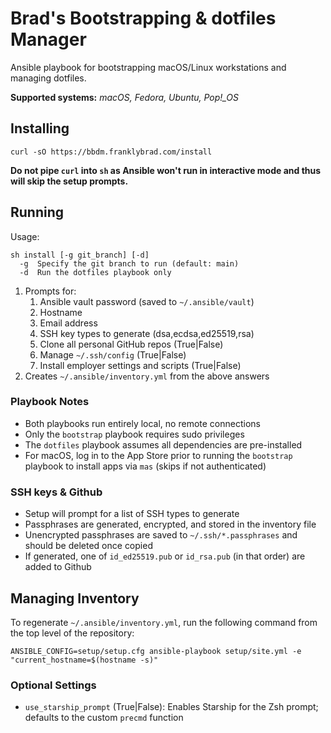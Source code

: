 # Brad's Bootstrapping & dotfiles Manager

Ansible playbook for bootstrapping macOS/Linux workstations and managing dotfiles.

**Supported systems:** *macOS, Fedora, Ubuntu, Pop!_OS*

## Installing

```shell
curl -sO https://bbdm.franklybrad.com/install
```

**Do not pipe `curl` into `sh` as Ansible won't run in interactive mode and thus will skip the setup prompts.**

## Running

Usage:

```text
sh install [-g git_branch] [-d]
  -g  Specify the git branch to run (default: main)
  -d  Run the dotfiles playbook only
```

1. Prompts for:
    1. Ansible vault password (saved to `~/.ansible/vault`)
    2. Hostname
    3. Email address
    4. SSH key types to generate (dsa,ecdsa,ed25519,rsa)
    5. Clone all personal GitHub repos (True|False)
    6. Manage `~/.ssh/config` (True|False)
    7. Install employer settings and scripts (True|False)
2. Creates `~/.ansible/inventory.yml` from the above answers

### Playbook Notes

* Both playbooks run entirely local, no remote connections
* Only the `bootstrap` playbook requires sudo privileges
* The `dotfiles` playbook assumes all dependencies are pre-installed
* For macOS, log in to the App Store prior to running the `bootstrap` playbook to install apps via `mas` (skips if not authenticated)

### SSH keys & Github

* Setup will prompt for a list of SSH types to generate
* Passphrases are generated, encrypted, and stored in the inventory file
* Unencrypted passphrases are saved to `~/.ssh/*.passphrases` and should be deleted once copied
* If generated, one of `id_ed25519.pub` or `id_rsa.pub` (in that order) are added to Github

## Managing Inventory

To regenerate `~/.ansible/inventory.yml`, run the following command from the top level of the repository:

```shell
ANSIBLE_CONFIG=setup/setup.cfg ansible-playbook setup/site.yml -e "current_hostname=$(hostname -s)"
```

### Optional Settings

* `use_starship_prompt` (True|False): Enables Starship for the Zsh prompt; defaults to the custom `precmd` function
